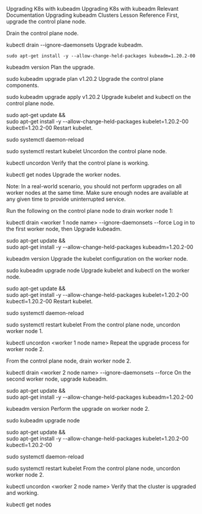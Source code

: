 Upgrading K8s with kubeadm
Upgrading K8s with kubeadm
Relevant Documentation
Upgrading kubeadm Clusters
Lesson Reference
First, upgrade the control plane node.

Drain the control plane node.

kubectl drain <control plane node name> --ignore-daemonsets
Upgrade kubeadm.

```sudo apt-get update && \
sudo apt-get install -y --allow-change-held-packages kubeadm=1.20.2-00
```

kubeadm version
Plan the upgrade.

sudo kubeadm upgrade plan v1.20.2
Upgrade the control plane components.

sudo kubeadm upgrade apply v1.20.2
Upgrade kubelet and kubectl on the control plane node.

sudo apt-get update && \
sudo apt-get install -y --allow-change-held-packages kubelet=1.20.2-00 kubectl=1.20.2-00
Restart kubelet.

sudo systemctl daemon-reload

sudo systemctl restart kubelet
Uncordon the control plane node.

kubectl uncordon <control plane node name>
Verify that the control plane is working.

kubectl get nodes
Upgrade the worker nodes.

Note: In a real-world scenario, you should not perform upgrades on all worker nodes at the same time. Make sure enough nodes are available at any given time to provide uninterrupted service.

Run the following on the control plane node to drain worker node 1:

kubectl drain <worker 1 node name> --ignore-daemonsets --force
Log in to the first worker node, then Upgrade kubeadm.

sudo apt-get update && \
sudo apt-get install -y --allow-change-held-packages kubeadm=1.20.2-00

kubeadm version
Upgrade the kubelet configuration on the worker node.

sudo kubeadm upgrade node
Upgrade kubelet and kubectl on the worker node.

sudo apt-get update && \
sudo apt-get install -y --allow-change-held-packages kubelet=1.20.2-00 kubectl=1.20.2-00
Restart kubelet.

sudo systemctl daemon-reload

sudo systemctl restart kubelet
From the control plane node, uncordon worker node 1.

kubectl uncordon <worker 1 node name>
Repeat the upgrade process for worker node 2.

From the control plane node, drain worker node 2.

kubectl drain <worker 2 node name> --ignore-daemonsets --force
On the second worker node, upgrade kubeadm.

sudo apt-get update && \
sudo apt-get install -y --allow-change-held-packages kubeadm=1.20.2-00

kubeadm version
Perform the upgrade on worker node 2.

sudo kubeadm upgrade node

sudo apt-get update && \
sudo apt-get install -y --allow-change-held-packages kubelet=1.20.2-00 kubectl=1.20.2-00

sudo systemctl daemon-reload

sudo systemctl restart kubelet
From the control plane node, uncordon worker node 2.

kubectl uncordon <worker 2 node name>
Verify that the cluster is upgraded and working.

kubectl get nodes